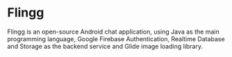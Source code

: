 # Flingg

Flingg is an open-source Android chat application, using Java as the main programming language, Google Firebase Authentication, Realtime Database and Storage
as the backend service and Glide image loading library.
